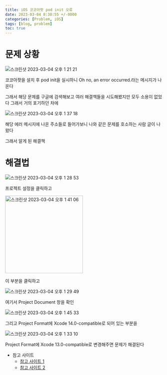 ```yaml
---
title: iOS 코코아팟 pod init 오류
date: 2023-03-04 8:30:55 +/-0000
categories: [Problem, iOS]
tags: [blog, problem]
toc: true
---
```


# 문제 상황

![스크린샷 2023-03-04 오후 1 21 21](https://user-images.githubusercontent.com/102157871/222875483-d4d6ed88-d9df-4c71-bd58-84d124312760.jpg)

코코아팟을 설치 후 pod init을 실시하니 Oh no, an error occurred.라는 메시지가 나온다

그래서 해당 문제를 구글에 검색해보고 여러 해결책들을 시도해봤지만 모두 소용이 없었다 그래서 거의 포기하던 차에 

![스크린샷 2023-03-04 오후 1 37 18](https://user-images.githubusercontent.com/102157871/222875990-597b24e1-a612-4c00-847a-e4c15c0d0b03.jpg)

해당 에러 메시지에 나온 주소들로 들어가보니 나와 같은 문제를 호소하는 사람 글이 나왔다 

그래서 알게 된 해결책

# 해결법

![스크린샷 2023-03-04 오후 1 28 53](https://user-images.githubusercontent.com/102157871/222875821-06efb6c8-d0b3-4628-9e03-8a09b86a02b2.jpg)

프로젝트 설정을 클릭하고

<img width="249" alt="스크린샷 2023-03-04 오후 1 41 06" src="https://user-images.githubusercontent.com/102157871/222876180-c97379d1-1731-4aaf-a8d4-7dcb098131f9.png">

이 부분을 클릭하고

![스크린샷 2023-03-04 오후 1 29 49](https://user-images.githubusercontent.com/102157871/222875822-d13bcded-c89f-420c-bc9c-91c2d6c52198.jpg)

여기서 Project Document 창을 확인

![스크린샷 2023-03-04 오후 1 45 33](https://user-images.githubusercontent.com/102157871/222876280-ebd9bda5-0a9a-4cd9-aa5e-239cac590ae5.jpg)

그리고 Project Format에 Xcode 14.0-compatible로 되어 있는 부분을 

![스크린샷 2023-03-04 오후 1 33 10](https://user-images.githubusercontent.com/102157871/222875823-5e49f202-348a-43be-a6db-0e3040ee36e4.jpg)

Project Format에 Xcode 13.0-compatible로 변경해주면 문제가 해결된다

* 참고 사이트
    + [참고 사이트 1](https://github.com/CocoaPods/CocoaPods/issues/11546)
    + [참고 사이트 2](https://github.com/CocoaPods/CocoaPods/issues/11656)